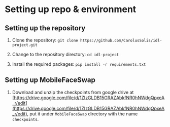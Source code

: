 # Setting up repo & environment

## Setting up the repository
1. Clone the repository:
`git clone https://github.com/CarolusSolis/idl-project.git`

1. Change to the repository directory:
`cd idl-project`

1. Install the required packages:
`pip install -r requirements.txt`

## Setting up MobileFaceSwap
1. Download and unzip the checkpoints from google drive at [https://drive.google.com/file/d/1ZIzGLDB15GRAZAbkfNR0hNWdgQpxeA_r/edit](https://drive.google.com/file/d/1ZIzGLDB15GRAZAbkfNR0hNWdgQpxeA_r/edit), put it under `MobileFaceSwap` directory with the name `checkpoints`.
